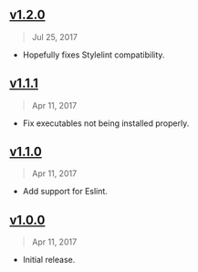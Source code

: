 ## [v1.2.0]
> Jul 25, 2017

- Hopefully fixes Stylelint compatibility.

[v1.2.0]: https://github.com/rstacruz/stylelint-disable-all/compare/v1.1.1...v1.2.0

## [v1.1.1]
> Apr 11, 2017

- Fix executables not being installed properly.

[v1.1.1]: https://github.com/rstacruz/stylelint-disable-all/compare/v1.1.0...v1.1.1

## [v1.1.0]
> Apr 11, 2017

- Add support for Eslint.

[v1.1.0]: https://github.com/rstacruz/stylelint-disable-all/compare/v1.0.0...v1.1.0

## [v1.0.0]
> Apr 11, 2017

- Initial release.

[v1.0.0]: https://github.com/rstacruz/stylelint-disable-all/tree/v1.0.0
